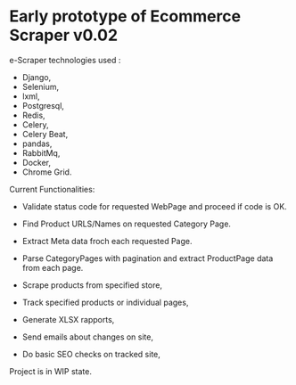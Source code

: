 # Early prototype of Ecommerce Scraper v0.02

e-Scraper technologies used :
- Django,
- Selenium,
- lxml,
- Postgresql,
- Redis, 
- Celery,
- Celery Beat,
- pandas,
- RabbitMq,
- Docker,
- Chrome Grid.

Current Functionalities:
- Validate status code for requested WebPage and proceed if code is OK.
- Find Product URLS/Names on requested Category Page.
- Extract Meta data froch each requested Page.
- Parse CategoryPages with pagination and extract ProductPage data from each page.

- Scrape products from specified store,
- Track specified products or individual pages,
- Generate XLSX rapports,
- Send emails about changes on site,
- Do basic SEO checks on tracked site,


Project is in WIP state.
